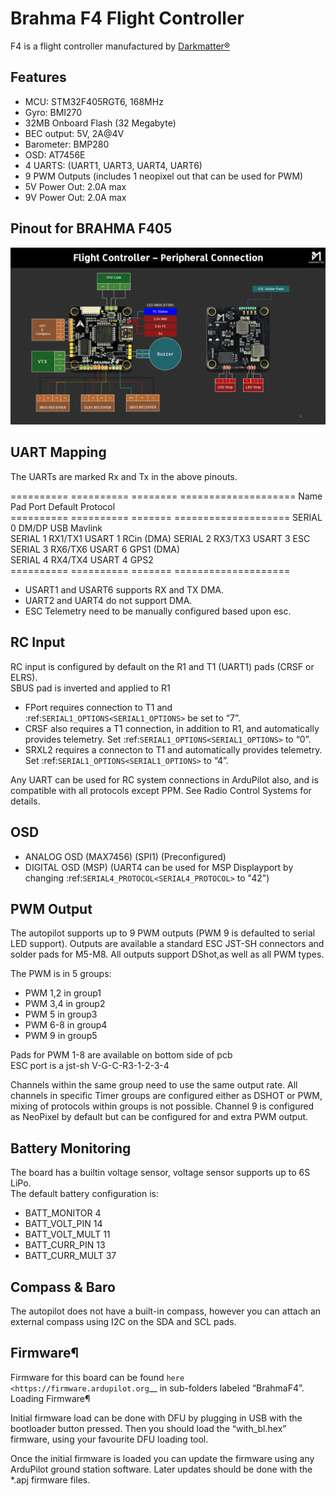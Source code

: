 
# Brahma F4 Flight Controller

 F4 is a flight controller manufactured by [Darkmatter®](https://thedarkmatter.in)

## Features

- MCU: STM32F405RGT6, 168MHz
- Gyro: BMI270
- 32MB Onboard Flash (32 Megabyte)
- BEC output: 5V, 2A@4V
- Barometer: BMP280
- OSD: AT7456E
- 4 UARTS: (UART1, UART3, UART4, UART6)
- 9 PWM Outputs (includes 1 neopixel out that can be used for PWM)
- 5V Power Out: 2.0A max
- 9V Power Out: 2.0A max

## Pinout for BRAHMA F405

![BrahmaF405](BRAHMA_F405-diagram.jpg "DM_BrahmaF4")

## UART Mapping

The UARTs are marked Rx and Tx in the above pinouts.

========== ========== ======== ====================
 Name      Pad        Port       Default Protocol  
========== ========== =======  ==================== 
 SERIAL 0  DM/DP      USB       Mavlink            
 SERIAL 1  RX1/TX1    USART 1   RCin (DMA) 
 SERIAL 2  RX3/TX3    USART 3   ESC   
 SERIAL 3  RX6/TX6    USART 6   GPS1 (DMA)       
 SERIAL 4  RX4/TX4    USART 4   GPS2    
========== ========== =======  ==================== 

* USART1 and USART6 supports RX and TX DMA.  
* UART2 and UART4 do not support DMA.  
* ESC Telemetry need to be manually configured based upon esc.


## RC Input

 RC input is configured by default on the R1 and T1 (UART1) pads (CRSF or ELRS).  
 SBUS pad is inverted and applied to R1  
 
* FPort requires connection to T1 and :ref:`SERIAL1_OPTIONS<SERIAL1_OPTIONS>` be set to “7”.
* CRSF also requires a T1 connection, in addition to R1, and automatically provides telemetry. Set :ref:`SERIAL1_OPTIONS<SERIAL1_OPTIONS>` to “0”.
* SRXL2 requires a connecton to T1 and automatically provides telemetry. Set :ref:`SERIAL1_OPTIONS<SERIAL1_OPTIONS>` to “4”.

Any UART can be used for RC system connections in ArduPilot also, and is compatible with all protocols except PPM. See Radio Control Systems for details.


## OSD
- ANALOG OSD (MAX7456) (SPI1) (Preconfigured)  
- DIGITAL OSD (MSP)    (UART4 can be used for MSP Displayport by changing :ref:`SERIAL4_PROTOCOL<SERIAL4_PROTOCOL>` to "42")  


## PWM Output
The autopilot supports up to 9 PWM outputs (PWM 9 is defaulted to serial LED support). Outputs are available a standard ESC JST-SH connectors and solder pads for M5-M8. All outputs support  DShot,as well as all PWM types. 

The PWM is in 5 groups:

- PWM 1,2 in group1
- PWM 3,4 in group2 
- PWM 5   in group3
- PWM 6-8 in group4
- PWM 9   in group5

 Pads for PWM 1-8 are available on bottom side of pcb  
 ESC port is a jst-sh V-G-C-R3-1-2-3-4  

 Channels within the same group need to use the same output rate. All channels in specific Timer groups are configured either as DSHOT or PWM,  
 mixing of protocols within groups is not possible. Channel 9 is configured as NeoPixel by default but can be configured for and extra PWM output.  


## Battery Monitoring

The board has a builtin voltage sensor, voltage sensor supports up to 6S LiPo.  
The default battery configuration is:  

- BATT_MONITOR 4
- BATT_VOLT_PIN 14
- BATT_VOLT_MULT 11
- BATT_CURR_PIN 13
- BATT_CURR_MULT 37


## Compass & Baro

 The autopilot does not have a built-in compass, however you can attach an external compass using I2C on the SDA and SCL pads.


## Firmware¶

Firmware for this board can be found `here <https://firmware.ardupilot.org`__  in sub-folders labeled “BrahmaF4”.
Loading Firmware¶

Initial firmware load can be done with DFU by plugging in USB with the bootloader button pressed. Then you should load the “with_bl.hex” firmware, using your favourite DFU loading tool.

Once the initial firmware is loaded you can update the firmware using any ArduPilot ground station software. Later updates should be done with the \*.apj firmware files.

